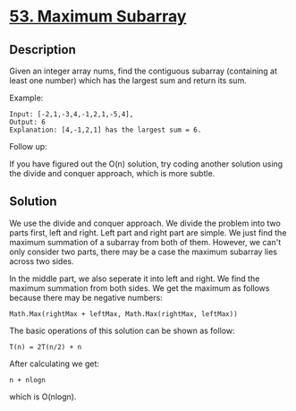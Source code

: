 # [53. Maximum Subarray](https://leetcode.com/problems/maximum-subarray)

## Description

Given an integer array nums, find the contiguous subarray (containing at least one number) which has the largest sum and return its sum.

Example:

```
Input: [-2,1,-3,4,-1,2,1,-5,4],
Output: 6
Explanation: [4,-1,2,1] has the largest sum = 6.
```

Follow up:

If you have figured out the O(n) solution, try coding another solution using the divide and conquer approach, which is more subtle.

## Solution

We use the divide and conquer approach. We divide the problem into two parts first, left and right. Left part and right part are simple. We just find the maximum summation of a subarray from both of them. However, we can't only consider two parts, there may be a case the maximum subarray lies across two sides.

In the middle part, we also seperate it into left and right. We find the maximum summation from both sides. We get the maximum as follows because there may be negative numbers:

```
Math.Max(rightMax + leftMax, Math.Max(rightMax, leftMax))
```
The basic operations of this solution can be shown as follow:

```
T(n) = 2T(n/2) + n
```
After calculating we get:

```
n + nlogn
```
which is O(nlogn).